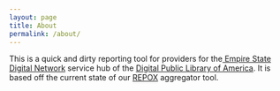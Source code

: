 ```yaml
---
layout: page
title: About
permalink: /about/
---
```


This is a quick and dirty reporting tool for providers for the[ Empire State Digital Network](http://empirestate.digital) service hub of the [Digital Public Library of America](http://dp.la). It is based off the current state of our [REPOX](http://repox.sysresearch.org/) aggregator tool. 
